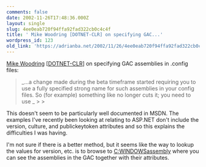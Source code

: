 ```yaml
---
comments: false
date: 2002-11-26T17:48:36.000Z
layout: single
slug: 4ee0eab720f94ffa92fad322cb0c4c4f
title: ' Mike Woodring [DOTNET-CLR] on specifying GAC...'
wordpress_id: 123
old_link: 'https://adrianba.net/2002/11/26/4ee0eab720f94ffa92fad322cb0c4c4f/'
---
```

[
Mike Woodring](http://discuss.develop.com/archives/wa.exe?A2=ind0211d&L=dotnet-clr&T=0&F=&S=&P=17669)
[[DOTNET-CLR](http://discuss.develop.com/dotnet-clr.html)]
on specifying GAC assemblies in .config files: 


<blockquote>_...a change made during the beta timeframe started requiring
you to use a fully specified strong name for such assemblies in
your config files. So (for example) something like
<channel
type="System.Runtime.Remoting.HttpChannel, System.Runtime.Remoting"
/> no longer cuts it; you need to use <channel
type="System.Runtime.Remoting.HttpChannel, System.Runtime.Remoting,
Version=blah, Culture=neutral, PublicKeyToken=blah"
/>_
> 
> </blockquote>

This doesn't seem to be particularly well documented in MSDN.
The examples I've recently been looking at relating to ASP.NET
don't include the version, culture, and publickeytoken attributes
and so this explains the difficulties I was having.

I'm not sure if there is a better method, but it seems like the
way to lookup the values for version, etc. is to browse to
[C:WINDOWSassembly](file:///c:/windows/assembly) where
you can see the assemblies in the GAC together with their
attributes.
